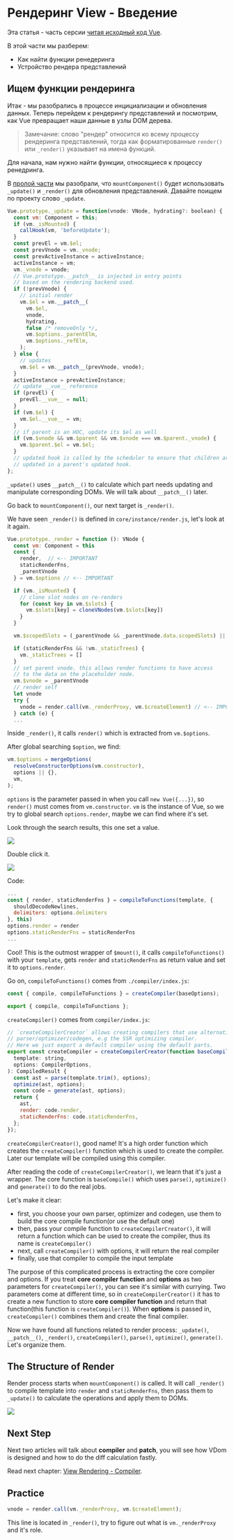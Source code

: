 # Рендеринг View - Введение

Эта статья - часть серсии [читая исходный код Vue](https://github.com/vvsdoe/tr--read-vue-source-code).

В этой части мы разберем:

- Как найти функции ренедеринга
- Устройство рендера представлений

## Ищем функции рендеринга

Итак - мы разобрались в процессе инцициализации и обновления данных. Теперь перейдем к рендерингу представлений и посмотрим, как Vue превращает наши данные в узлы DOM дерева.

> Замечание: слово "рендер" относится ко всему процессу рендеринга представлений, тогда как форматированные `render()` или `_render()` указывает на имена функций.

Для начала, нам нужно найти функции, относящиеся к процессу ренедринга.

В [пролой части](https://github.com/vvscode/tr--read-vue-source-code/blob/master/05-dynamic-data-lazy-sync-and-queue.md) мы разобрали, что `mountComponent()` будет использовать `_update()` и `_render()` для обновления представлений. Давайте поищем по проекту слово `_update`.

```javascript
Vue.prototype._update = function(vnode: VNode, hydrating?: boolean) {
  const vm: Component = this;
  if (vm._isMounted) {
    callHook(vm, 'beforeUpdate');
  }
  const prevEl = vm.$el;
  const prevVnode = vm._vnode;
  const prevActiveInstance = activeInstance;
  activeInstance = vm;
  vm._vnode = vnode;
  // Vue.prototype.__patch__ is injected in entry points
  // based on the rendering backend used.
  if (!prevVnode) {
    // initial render
    vm.$el = vm.__patch__(
      vm.$el,
      vnode,
      hydrating,
      false /* removeOnly */,
      vm.$options._parentElm,
      vm.$options._refElm,
    );
  } else {
    // updates
    vm.$el = vm.__patch__(prevVnode, vnode);
  }
  activeInstance = prevActiveInstance;
  // update __vue__ reference
  if (prevEl) {
    prevEl.__vue__ = null;
  }
  if (vm.$el) {
    vm.$el.__vue__ = vm;
  }
  // if parent is an HOC, update its $el as well
  if (vm.$vnode && vm.$parent && vm.$vnode === vm.$parent._vnode) {
    vm.$parent.$el = vm.$el;
  }
  // updated hook is called by the scheduler to ensure that children are
  // updated in a parent's updated hook.
};
```

`_update()` uses `__patch__()` to calculate which part needs updating and manipulate corresponding DOMs. We will talk about `__patch__()` later.

Go back to `mountComponent()`, our next target is `_render()`.

We have seen `_render()` is defined in `core/instance/render.js`, let's look at it again.

```javascript
Vue.prototype._render = function (): VNode {
  const vm: Component = this
  const {
    render,  // <-- IMPORTANT
    staticRenderFns,
    _parentVnode
  } = vm.$options // <-- IMPORTANT

  if (vm._isMounted) {
    // clone slot nodes on re-renders
    for (const key in vm.$slots) {
      vm.$slots[key] = cloneVNodes(vm.$slots[key])
    }
  }

  vm.$scopedSlots = (_parentVnode && _parentVnode.data.scopedSlots) || emptyObject

  if (staticRenderFns && !vm._staticTrees) {
    vm._staticTrees = []
  }
  // set parent vnode. this allows render functions to have access
  // to the data on the placeholder node.
  vm.$vnode = _parentVnode
  // render self
  let vnode
  try {
    vnode = render.call(vm._renderProxy, vm.$createElement) // <-- IMPORTANT
  } catch (e) {
  ...
```

Inside `_render()`, it calls `render()` which is extracted from `vm.$options`.

After global searching `$option`, we find:

```javascript
vm.$options = mergeOptions(
  resolveConstructorOptions(vm.constructor),
  options || {},
  vm,
);
```

`options` is the parameter passed in when you call `new Vue({...})`, so `render()` must comes from `vm.constructor`. `vm` is the instance of Vue, so we try to global search `options.render`, maybe we can find where it's set.

Look through the search results, this one set a value.

![](http://i.imgur.com/RvT8WgO.jpg)

Double click it.

![](http://i.imgur.com/wVMfCcr.jpg)

Code:

```javascript
...
const { render, staticRenderFns } = compileToFunctions(template, {
  shouldDecodeNewlines,
  delimiters: options.delimiters
}, this)
options.render = render
options.staticRenderFns = staticRenderFns
...
```

Cool! This is the outmost wrapper of `$mount()`, it calls `compileToFunctions()` with your `template`, gets `render` and `staticRenderFns` as return value and set it to `options.render`.

Go on, `compileToFunctions()` comes from `./compiler/index.js`:

```javascript
const { compile, compileToFunctions } = createCompiler(baseOptions);

export { compile, compileToFunctions };
```

`createCompiler()` comes from `compiler/index.js`:

```javascript
// `createCompilerCreator` allows creating compilers that use alternative
// parser/optimizer/codegen, e.g the SSR optimizing compiler.
// Here we just export a default compiler using the default parts.
export const createCompiler = createCompilerCreator(function baseCompile(
  template: string,
  options: CompilerOptions,
): CompiledResult {
  const ast = parse(template.trim(), options);
  optimize(ast, options);
  const code = generate(ast, options);
  return {
    ast,
    render: code.render,
    staticRenderFns: code.staticRenderFns,
  };
});
```

`createCompilerCreator()`, good name! It's a high order function which creates the `createCompiler()` function which is used to create the compiler. Later our template will be compiled using this compiler.

After reading the code of `createCompilerCreator()`, we learn that it's just a wrapper. The core function is `baseCompile()` which uses `parse()`, `optimize()` and `generate()` to do the real jobs.

Let's make it clear:

- first, you choose your own parser, optimizer and codegen, use them to build the core compile function(or use the default one)
- then, pass your compile function to `createCompilerCreator()`, it will return a function which can be used to create the compiler, thus its name is `createCompiler()`
- next, call `createCompiler()` with options, it will return the real compiler
- finally, use that compiler to compile the input template

The purpose of this complicated process is extracting the core compiler and options. If you treat **core compiler function** and **options** as two parameters for `createCompiler()`, you can see it's similar with currying. Two parameters come at different time, so in `createCompilerCreator()` it has to create a new function to store **core compiler function** and return that function(this function is `createCompiler()`). When **options** is passed in, `createCompiler()` combines them and create the final compiler.

Now we have found all functions related to render process: `_update()`, `__patch__()`, `_render()`, `createCompiler()`, `parse()`, `optimize()`, `generate()`. Let's organize them.

## The Structure of Render

Render process starts when `mountComponent()` is called. It will call `_render()` to compile template into `render` and `staticRenderFns`, then pass them to `_update()` to calculate the operations and apply them to DOMs.

![](http://i.imgur.com/NM77eiy.jpg)

## Next Step

Next two articles will talk about **compiler** and **patch**, you will see how VDom is designed and how to do the diff calculation fastly.

Read next chapter: [View Rendering - Compiler](https://github.com/numbbbbb/read-vue-source-code/blob/master/07-view-render-compiler.md).

## Practice

```javascript
vnode = render.call(vm._renderProxy, vm.$createElement);
```

This line is located in `_render()`, try to figure out what is `vm._renderProxy` and it's role.
